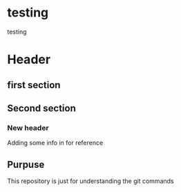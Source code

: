 # testing
testing
# Header
## first section
## Second section
### New header
Adding some info in for reference
## Purpuse
This repository is just for understanding the git commands
